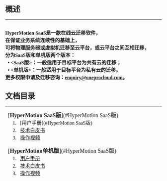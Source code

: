 
## <font face="方正正黑简体" size=5 >**概述**  </font>  
___

<font face="中易宋体" size=3>HyperMotion SaaS是一款在线云迁移软件，
</font>
</br><font face="中易宋体" size=3>在保证业务系统连续性的基础上，
</font>
</br><font face="中易宋体" size=3>可将物理服务器或虚拟机迁移至云平台，或云平台之间互相迁移，
</font>
</br><font face="中易宋体" size=3>分为SaaS版和单机版两个版本：
</font>
</br><font face="中易宋体" size=3>&ensp;• <**SaaS版**>：一般适用于目标平台为共有云的迁移；
</font>
</br><font face="中易宋体" size=3>&ensp;• <**单机版**>：一般适用于目标平台为私有云的迁移。
</font>
</br><font face="中易宋体" size=3>更多权限申请及迁移咨询：enquiry@oneprocloud.com。
</font>
</br>
 ---
## <font face="方正正黑简体" size=5 >**文档目录**  </font>
___
<font face="中易宋体" size=4>&ensp;[**HyperMotion SaaS版**](#HyperMotion SaaS版)
</font>
</br>
<font face="中易宋体" size=3>&ensp;&ensp;&ensp;1. &ensp;[用户手册](#HyperMotion SaaS版)
</font>
</br>
<font face="中易宋体" size=3>&ensp;&ensp;&ensp;2. &ensp;[技术白皮书](#登陆访问)
</font>
</br>
<font face="中易宋体" size=3>&ensp;&ensp;&ensp;3. &ensp;[操作视频](#登陆访问)
</font>
</br></br>
<font face="中易宋体" size=4> &ensp;[**HyperMotion单机版**](#HyperMotion SaaS版)
</font>
</br>
<font face="中易宋体" size=3>&ensp;&ensp;&ensp;1. &ensp;[用户手册](#账号注册)
</font>
</br>
<font face="中易宋体" size=3>&ensp;&ensp;&ensp;2. &ensp;[技术白皮书](#登陆访问)
</font>
</br>
<font face="中易宋体" size=3>&ensp;&ensp;&ensp;3. &ensp;[操作视频](#登陆访问)
</font>
</br>